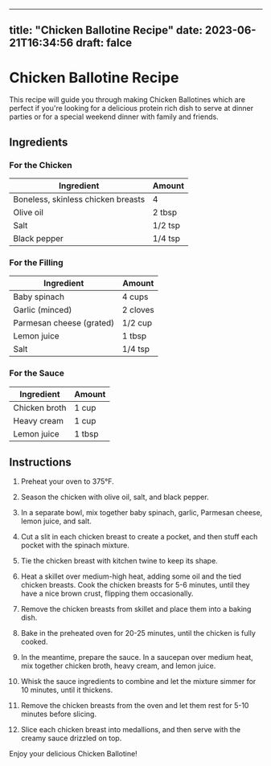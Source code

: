 
---
title: "Chicken Ballotine Recipe"
date: 2023-06-21T16:34:56
draft: falce
---

# Chicken Ballotine Recipe

This recipe will guide you through making Chicken Ballotines which are perfect if you're looking for a delicious protein rich dish to serve at dinner parties or for a special weekend dinner with family and friends. 

## Ingredients

### For the Chicken

|Ingredient|Amount|
|----------|------|
|Boneless, skinless chicken breasts|4|
|Olive oil|2 tbsp|
|Salt|1/2 tsp|
|Black pepper|1/4 tsp|

### For the Filling

|Ingredient|Amount|
|----------|------|
|Baby spinach|4 cups|
|Garlic (minced)|2 cloves|
|Parmesan cheese (grated)|1/2 cup|
|Lemon juice|1 tbsp|
|Salt|1/4 tsp|

### For the Sauce

|Ingredient|Amount|
|----------|------|
|Chicken broth|1 cup|
|Heavy cream|1 cup|
|Lemon juice|1 tbsp|

## Instructions

1. Preheat your oven to 375°F.

2. Season the chicken with olive oil, salt, and black pepper.

3. In a separate bowl, mix together baby spinach, garlic, Parmesan cheese, lemon juice, and salt.

4. Cut a slit in each chicken breast to create a pocket, and then stuff each pocket with the spinach mixture.

5. Tie the chicken breast with kitchen twine to keep its shape.

6. Heat a skillet over medium-high heat, adding some oil and the tied chicken breasts. Cook the chicken breasts for 5-6 minutes, until they have a nice brown crust, flipping them occasionally.

7. Remove the chicken breasts from skillet and place them into a baking dish.

8. Bake in the preheated oven for 20-25 minutes, until the chicken is fully cooked.

9. In the meantime, prepare the sauce. In a saucepan over medium heat, mix together chicken broth, heavy cream, and lemon juice.

10. Whisk the sauce ingredients to combine and let the mixture simmer for 10 minutes, until it thickens.

11. Remove the chicken breasts from the oven and let them rest for 5-10 minutes before slicing.

12. Slice each chicken breast into medallions, and then serve with the creamy sauce drizzled on top.

Enjoy your delicious Chicken Ballotine!
